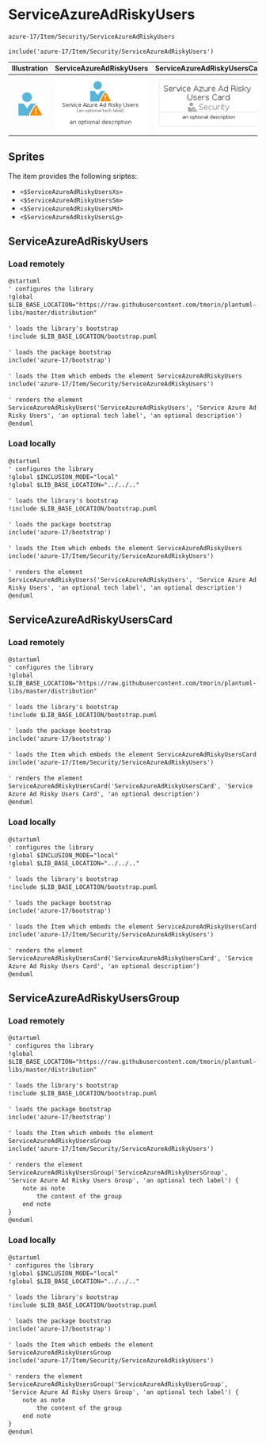 # ServiceAzureAdRiskyUsers


```text
azure-17/Item/Security/ServiceAzureAdRiskyUsers
```

```text
include('azure-17/Item/Security/ServiceAzureAdRiskyUsers')
```



| Illustration | ServiceAzureAdRiskyUsers | ServiceAzureAdRiskyUsersCard | ServiceAzureAdRiskyUsersGroup |
| :---: | :---: | :---: | :---: |
| ![illustration for Illustration](../../../azure-17/Item/Security/ServiceAzureAdRiskyUsers.png) | ![illustration for ServiceAzureAdRiskyUsers](../../../azure-17/Item/Security/ServiceAzureAdRiskyUsers.Local.png) | ![illustration for ServiceAzureAdRiskyUsersCard](../../../azure-17/Item/Security/ServiceAzureAdRiskyUsersCard.Local.png) | ![illustration for ServiceAzureAdRiskyUsersGroup](../../../azure-17/Item/Security/ServiceAzureAdRiskyUsersGroup.Local.png) |



## Sprites
The item provides the following sriptes:

- `<$ServiceAzureAdRiskyUsersXs>`
- `<$ServiceAzureAdRiskyUsersSm>`
- `<$ServiceAzureAdRiskyUsersMd>`
- `<$ServiceAzureAdRiskyUsersLg>`





## ServiceAzureAdRiskyUsers

### Load remotely
```plantuml
@startuml
' configures the library
!global $LIB_BASE_LOCATION="https://raw.githubusercontent.com/tmorin/plantuml-libs/master/distribution"

' loads the library's bootstrap
!include $LIB_BASE_LOCATION/bootstrap.puml

' loads the package bootstrap
include('azure-17/bootstrap')

' loads the Item which embeds the element ServiceAzureAdRiskyUsers
include('azure-17/Item/Security/ServiceAzureAdRiskyUsers')

' renders the element
ServiceAzureAdRiskyUsers('ServiceAzureAdRiskyUsers', 'Service Azure Ad Risky Users', 'an optional tech label', 'an optional description')
@enduml
```

### Load locally
```plantuml
@startuml
' configures the library
!global $INCLUSION_MODE="local"
!global $LIB_BASE_LOCATION="../../.."

' loads the library's bootstrap
!include $LIB_BASE_LOCATION/bootstrap.puml

' loads the package bootstrap
include('azure-17/bootstrap')

' loads the Item which embeds the element ServiceAzureAdRiskyUsers
include('azure-17/Item/Security/ServiceAzureAdRiskyUsers')

' renders the element
ServiceAzureAdRiskyUsers('ServiceAzureAdRiskyUsers', 'Service Azure Ad Risky Users', 'an optional tech label', 'an optional description')
@enduml
```

## ServiceAzureAdRiskyUsersCard

### Load remotely
```plantuml
@startuml
' configures the library
!global $LIB_BASE_LOCATION="https://raw.githubusercontent.com/tmorin/plantuml-libs/master/distribution"

' loads the library's bootstrap
!include $LIB_BASE_LOCATION/bootstrap.puml

' loads the package bootstrap
include('azure-17/bootstrap')

' loads the Item which embeds the element ServiceAzureAdRiskyUsersCard
include('azure-17/Item/Security/ServiceAzureAdRiskyUsers')

' renders the element
ServiceAzureAdRiskyUsersCard('ServiceAzureAdRiskyUsersCard', 'Service Azure Ad Risky Users Card', 'an optional description')
@enduml
```

### Load locally
```plantuml
@startuml
' configures the library
!global $INCLUSION_MODE="local"
!global $LIB_BASE_LOCATION="../../.."

' loads the library's bootstrap
!include $LIB_BASE_LOCATION/bootstrap.puml

' loads the package bootstrap
include('azure-17/bootstrap')

' loads the Item which embeds the element ServiceAzureAdRiskyUsersCard
include('azure-17/Item/Security/ServiceAzureAdRiskyUsers')

' renders the element
ServiceAzureAdRiskyUsersCard('ServiceAzureAdRiskyUsersCard', 'Service Azure Ad Risky Users Card', 'an optional description')
@enduml
```

## ServiceAzureAdRiskyUsersGroup

### Load remotely
```plantuml
@startuml
' configures the library
!global $LIB_BASE_LOCATION="https://raw.githubusercontent.com/tmorin/plantuml-libs/master/distribution"

' loads the library's bootstrap
!include $LIB_BASE_LOCATION/bootstrap.puml

' loads the package bootstrap
include('azure-17/bootstrap')

' loads the Item which embeds the element ServiceAzureAdRiskyUsersGroup
include('azure-17/Item/Security/ServiceAzureAdRiskyUsers')

' renders the element
ServiceAzureAdRiskyUsersGroup('ServiceAzureAdRiskyUsersGroup', 'Service Azure Ad Risky Users Group', 'an optional tech label') {
    note as note
        the content of the group
    end note
}
@enduml
```

### Load locally
```plantuml
@startuml
' configures the library
!global $INCLUSION_MODE="local"
!global $LIB_BASE_LOCATION="../../.."

' loads the library's bootstrap
!include $LIB_BASE_LOCATION/bootstrap.puml

' loads the package bootstrap
include('azure-17/bootstrap')

' loads the Item which embeds the element ServiceAzureAdRiskyUsersGroup
include('azure-17/Item/Security/ServiceAzureAdRiskyUsers')

' renders the element
ServiceAzureAdRiskyUsersGroup('ServiceAzureAdRiskyUsersGroup', 'Service Azure Ad Risky Users Group', 'an optional tech label') {
    note as note
        the content of the group
    end note
}
@enduml
```

